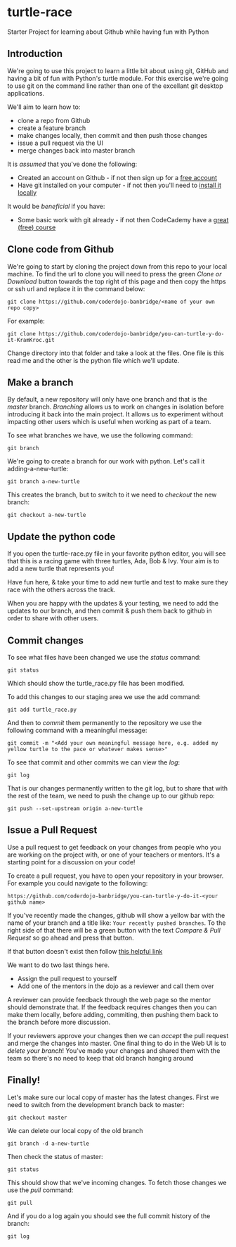 # turtle-race

Starter Project for learning about Github while having fun with Python

## Introduction

We're going to use this project to learn a little bit about using git, GitHub and having a bit of fun with 
Python's turtle module. For this exercise we're going to use git on the command line rather than one of the excellant 
git desktop applications.

We'll aim to learn how to:

* clone a repo from Github
* create a feature branch
* make changes locally, then commit and then push those changes
* issue a pull request via the UI
* merge changes back into master branch

It is _assumed_ that you've done the following:

* Created an account on Github - if not then sign up for a [free account](https://help.github.com/articles/signing-up-for-a-new-github-account/)
* Have git installed on your computer - if not then you'll need to [install it locally](https://help.github.com/articles/set-up-git/)

It would be _beneficial_ if you have:

* Some basic work with git already - if not then CodeCademy have a [great (free) course](https://www.codecademy.com/learn/learn-git)

## Clone code from Github

We're going to start by cloning the project down from this repo to your local machine. To find the url to clone you will need 
to press the green *Clone or Download* button towards the top right of this page and then copy the https or ssh url and 
replace it in the command below:

```console
git clone https://github.com/coderdojo-banbridge/<name of your own repo copy>
```

For example: 

```console
git clone https://github.com/coderdojo-banbridge/you-can-turtle-y-do-it-KramKroc.git
```

Change directory into that folder and take a look at the files. One file is this read me and the other is the python file 
which we'll update.

## Make a branch

By default, a new repository will only have one branch and that is the *master* branch. *Branching* allows us to work on
changes in isolation before introducing it back into the main project. It allows us to experiment without impacting other
users which is useful when working as part of a team.

To see what branches we have, we use the following command:

```console
git branch
```

We're going to create a branch for our work with python. Let's call it adding-a-new-turtle:

```console
git branch a-new-turtle
```

This creates the branch, but to switch to it we need to *checkout* the new branch:

```console
git checkout a-new-turtle
```

## Update the python code

If you open the turtle-race.py file in your favorite python editor, you will see that this is a racing game with 
three turtles, Ada, Bob & Ivy. Your aim is to add a new turtle that represents you! 

Have fun here, & take your time to add new turtle and test to make sure they race with the others across the track.

When you are happy with the updates & your testing, we need to add the updates to our branch, and then commit & 
push them back to github in order to share with other users.

## Commit changes

To see what files have been changed we use the *status* command:

```console
git status
```

Which should show the turtle_race.py file has been modified.

To add this changes to our staging area we use the add command:

```console
git add turtle_race.py
```

And then to *commit* them permanently to the repository we use the following command with a meaningful message:

```console
git commit -m "<Add your own meaningful message here, e.g. added my yellow turtle to the pace or whatever makes sense>"
```

To see that commit and other commits we can view the *log*:

```console
git log
```

That is our changes permanently written to the git log, but to share that with the rest of the team, we need to push the 
change up to our github repo:

```console
git push --set-upstream origin a-new-turtle
```

## Issue a Pull Request

Use a pull request to get feedback on your changes from people who you are working on the project with, or one of 
your teachers or mentors. It's a starting point for a discussion on your code!

To create a pull request, you have to open your repository in your browser. For example you could navigate to the following:

```http
https://github.com/coderdojo-banbridge/you-can-turtle-y-do-it-<your github name>
```

If you've recently made the changes, github will show a yellow bar with the name of your branch and a title like: 
`Your recently pushed branches`. 
To the right side of that there will be a green button with the text *Compare & Pull Request* so go ahead and press that
button.

If that button doesn't exist then follow [this helpful link](https://help.github.com/articles/creating-a-pull-request/)

We want to do two last things here. 

* Assign the pull request to yourself
* Add one of the mentors in the dojo as a reviewer and call them over

A reviewer can provide feedback through the web page so the mentor should demonstrate that. If the feedback requires changes
then you can make them locally, before adding, commiting, then pushing them back to the branch before more discussion.

If your reviewers approve your changes then we can *accept* the pull request and merge the changes into master. One final
thing to do in the Web UI is to *delete your branch*! You've made your changes and shared them with the team so there's no 
need to keep that old branch hanging around

## Finally!

Let's make sure our local copy of master has the latest changes. First we need to switch from the development 
branch back to master:

```console
git checkout master
```

We can delete our local copy of the old branch 

```console
git branch -d a-new-turtle
```

Then check the status of master:

```console
git status
```

This should show that we've incoming changes. To fetch those changes we use the *pull* command:

```console
git pull
```

And if you do a log again you should see the full commit history of the branch:

```console
git log
```

